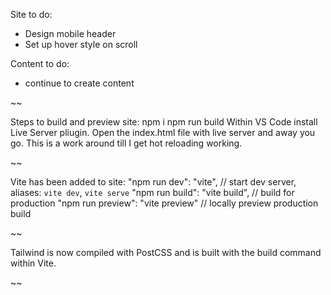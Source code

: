 Site to do:
- Design mobile header
- Set up hover style on scroll 


Content to do:
- continue to create content

~~

Steps to build and preview site:
npm i
npm run build
Within VS Code install Live Server pliugin. 
Open the index.html file with live server and away you go. 
This is a work around till I get hot reloading working.

~~

Vite has been added to site:
"npm run dev": "vite", // start dev server, aliases: `vite dev`, `vite serve`
"npm run build": "vite build", // build for production
"npm run preview": "vite preview" // locally preview production build

~~

Tailwind is now compiled with PostCSS and is built with the build command within Vite.

~~
